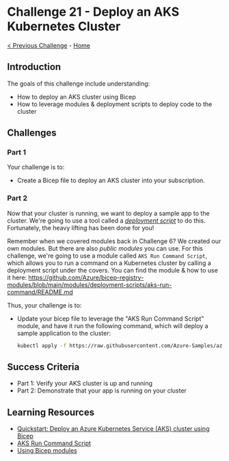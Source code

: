 # Challenge 21 - Deploy an AKS Kubernetes Cluster

[< Previous Challenge](./Bicep-Challenge-20.md) - [Home](../README.md)

## Introduction

The goals of this challenge include understanding:

- How to deploy an AKS cluster using Bicep
- How to leverage modules & deployment scripts to deploy code to the cluster

## Challenges

### Part 1

Your challenge is to:

- Create a Bicep file to deploy an AKS cluster into your subscription.

### Part 2

Now that your cluster is running, we want to deploy a sample app to the cluster.  We're going to use a tool called a _[deployment script](https://learn.microsoft.com/en-us/azure/azure-resource-manager/templates/deployment-script-template)_ to do this. Fortunately, the heavy lifting has been done for you!

Remember when we covered modules back in Challenge 6?  We created our own modules.  But there are also _public modules_ you can use. For this challenge, we're going to use a module called `AKS Run Command Script`, which allows you to run a command on a Kubernetes cluster by calling a deployment script under the covers.  You can find the module & how to use it here:  <https://github.com/Azure/bicep-registry-modules/blob/main/modules/deployment-scripts/aks-run-command/README.md>

Thus, your challenge is to:

- Update your bicep file to leverage the "AKS Run Command Script" module, and have it run the following command, which will deploy a sample application to the cluster:

  ```bash
  kubectl apply -f https://raw.githubusercontent.com/Azure-Samples/azure-voting-app-redis/master/azure-vote-all-in-one-redis.yaml
  ```

## Success Criteria

- Part 1: Verify your AKS cluster is up and running
- Part 2: Demonstrate that your app is running on your cluster

## Learning Resources

- [Quickstart: Deploy an Azure Kubernetes Service (AKS) cluster using Bicep](https://learn.microsoft.com/en-us/azure/aks/learn/quick-kubernetes-deploy-bicep)
- [AKS Run Command Script](https://github.com/Azure/bicep-registry-modules/blob/main/modules/deployment-scripts/aks-run-command/README.md)
- [Using Bicep modules](https://docs.microsoft.com/en-us/azure/azure-resource-manager/bicep/modules)
